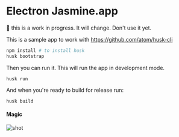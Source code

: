 # Electron Jasmine.app

:no_entry_sign: this is a work in progress. It will change. Don't use it yet.

This is a sample app to work with https://github.com/atom/husk-cli

```bash
npm install # to install husk
husk bootstrap
```

Then you can run it. This will run the app in development mode.

```
husk run
```

And when you're ready to build for release run:

```
husk build
```

#### Magic

![shot](https://cloud.githubusercontent.com/assets/69169/8764013/24ac8468-2d6f-11e5-9bc2-644577d710d4.png)

